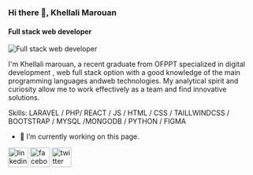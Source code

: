 ### Hi there 👋,  Khellali Marouan
####  Full stack web developer 
![ Full stack web developer ](https://media.licdn.com/dms/image/D4E16AQGZdCJbCDIO2w/profile-displaybackgroundimage-shrink_350_1400/0/1691545946844?e=1722470400&v=beta&t=_l9pl2d3_LfS-NjE2GjFuX6eYlZqV-nuMjoHk0mOMJU)

 I'm Khellali marouan, a recent graduate from OFPPT
 specialized in digital development , web full stack option
 with a good knowledge of the main programming
 languages andweb technologies. My analytical spirit and
 curiosity allow me to work effectively as a team and find
 innovative solutions.

Skills:  LARAVEL / PHP/ REACT / JS / HTML / CSS / TAILLWINDCSS / BOOTSTRAP / MYSQL /MONGODB / PYTHON / FIGMA 

- 🔭 I’m currently working on this page. 


[<img src='https://cdn.jsdelivr.net/npm/simple-icons@3.0.1/icons/linkedin.svg' alt='linkedin' height='40'>](https://www.linkedin.com/in/https://www.linkedin.com/in/marouan-khellali-578875218//)  [<img src='https://cdn.jsdelivr.net/npm/simple-icons@3.0.1/icons/facebook.svg' alt='facebook' height='40'>](https://www.facebook.com/https://www.facebook.com/maru1305)  [<img src='https://cdn.jsdelivr.net/npm/simple-icons@3.0.1/icons/twitter.svg' alt='twitter' height='40'>](https://twitter.com/https://x.com/MarouanKhellali)  

